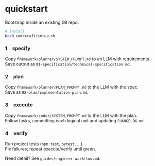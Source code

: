 # quickstart

Bootstrap inside an existing Git repo.

```bash
# install
bash codecraft/setup.sh
```

### 1 specify
Copy `framework/planner/SYSTEM_PROMPT.md` to an LLM with requirements.  
Save output as `01-specification/technical-specification.md`.

### 2 plan
Copy `framework/planner/PLAN_PROMPT.md` to the LLM with the spec.  
Save as `02-plan/implementation-plan.md`.

### 3 execute
Copy `framework/coder/SYSTEM_PROMPT.md` to the LLM with the plan.  
Follow tasks, committing each logical unit and updating `CHANGELOG.md`.

### 4 verify
Run project tests (`npm test`, `pytest`, …).  
Fix failures; repeat execute/verify until green.

Need detail? See `guides/engineer-workflow.md`.
